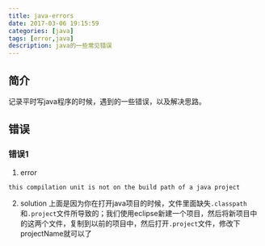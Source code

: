 ```yaml
---
title: java-errors
date: 2017-03-06 19:15:59
categories: [java]
tags: [error,java]
description: java的一些常见错误
---
```

## 简介
记录平时写java程序的时候，遇到的一些错误，以及解决思路。
## 错误
###  错误1
1. error
```error
this compilation unit is not on the build path of a java project
```
2. solution
上面是因为你在打开java项目的时候，文件里面缺失`.classpath`和`.project`文件所导致的；我们使用eclipse新建一个项目，然后将新项目中的这两个文件，复制到以前的项目中，然后打开`.project`文件，修改下projectName就可以了
